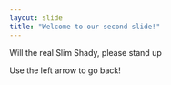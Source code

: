 ```yaml
---
layout: slide
title: "Welcome to our second slide!"
---
```

Will the real Slim Shady, please stand up

Use the left arrow to go back!